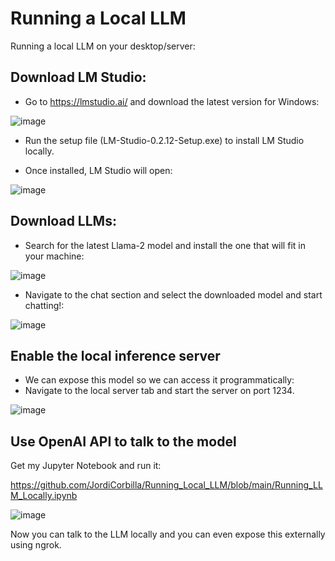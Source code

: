 # Running a Local LLM

Running a local LLM on your desktop/server:

## Download LM Studio:

- Go to https://lmstudio.ai/ and download the latest version for Windows:

![image](https://github.com/JordiCorbilla/Running_Local_LLM/assets/7347994/5986f2da-ff44-4a02-9546-1ae866bb39f7)

- Run the setup file (LM-Studio-0.2.12-Setup.exe) to install LM Studio locally.

- Once installed, LM Studio will open:

![image](https://github.com/JordiCorbilla/Running_Local_LLM/assets/7347994/c0f90407-4478-4885-9e01-6b4f06a68367)

## Download LLMs:

- Search for the latest Llama-2 model and install the one that will fit in your machine:

![image](https://github.com/JordiCorbilla/Running_Local_LLM/assets/7347994/01c39544-df6b-4d19-a2b8-4c3a6e0a6269)

- Navigate to the chat section and select the downloaded model and start chatting!:

![image](https://github.com/JordiCorbilla/Running_Local_LLM/assets/7347994/aa45b7b7-9c33-4562-8bea-294230b33f04)

## Enable the local inference server

- We can expose this model so we can access it programmatically:
- Navigate to the local server tab and start the server on port 1234.

![image](https://github.com/JordiCorbilla/Running_Local_LLM/assets/7347994/63c84905-01e4-4a7a-b97c-9dce50f2a564)

##  Use OpenAI API to talk to the model

Get my Jupyter Notebook and run it:

https://github.com/JordiCorbilla/Running_Local_LLM/blob/main/Running_LLM_Locally.ipynb

![image](https://github.com/JordiCorbilla/Running_Local_LLM/assets/7347994/d5e3c39c-6078-408a-a3c9-826262d585ee)

Now you can talk to the LLM locally and you can even expose this externally using ngrok.
